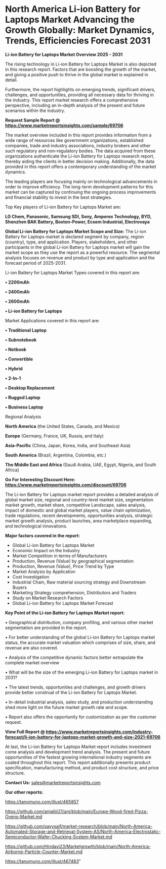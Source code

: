 # North America Li-ion Battery for Laptops Market Advancing the Growth Globally: Market Dynamics, Trends, Efficiencies Forecast 2031

<Strong> Li-ion Battery for Laptops Market Overview 2025 - 2031</strong>

The rising technology in Li-ion Battery for Laptops Market is also depicted in this research report. Factors that are boosting the growth of the market, and giving a positive push to thrive in the global market is explained in detail.

Furthermore, the report highlights on emerging trends, significant drivers, challenges, and opportunities, providing all necessary data for thriving in the industry. This report market research offers a comprehensive perspective, including an in-depth analysis of the present and future scenarios within the industry.

<strong>Request Sample Report @ <a href=https://www.marketreportsinsights.com/sample/69706>https://www.marketreportsinsights.com/sample/69706</a></strong>

The market overview included in this report provides information from a wide range of resources like government organizations, established companies, trade and industry associations, industry brokers and other such regulatory and non-regulatory bodies. The data acquired from these organizations authenticate the Li-ion Battery for Laptops research report, thereby aiding the clients in better decision making. Additionally, the data provided in this report offers a contemporary understanding of the market dynamics.

The leading players are focusing mainly on technological advancements in order to improve efficiency. The long-term development patterns for this market can be captured by continuing the ongoing process improvements and financial stability to invest in the best strategies.

Top Key players of Li-ion Battery for Laptops Market are:

<strong>LG Chem, Panasonic, Samsung SDI, Sony, Amperex Technology, BYD, Shenzhen BAK Battery, Boston-Power, Ecsem Industrial, Electrovaya</strong>

<strong><b>Global Li-ion Battery for Laptops Market Scope and Size:</b></strong>
The Li-ion Battery for Laptops market is declared segment by company, region (country), type, and application. Players, stakeholders, and other participants in the global Li-ion Battery for Laptops market will gain the market scope as they use the report as a powerful resource. The segmental analysis focuses on revenue and product by type and application and the forecast period of 2025-2031.

Li-ion Battery for Laptops Market Types covered in this report are:

<strong>• 2200mAh

• 2400mAh

• 2600mAh

• Li-ion Battery for Laptops</strong>

Market Applications covered in this report are:

<strong>• Traditional Laptop

• Subnotebook

• Netbook

• Convertible

• Hybrid

• 2-In-1

• Desktop Replacement

• Rugged Laptop

• Business Laptop</strong> 

Regional Analysis

<strong>North America</strong> (the United States, Canada, and Mexico)

<strong>Europe</strong> (Germany, France, UK, Russia, and Italy)

<strong>Asia-Pacific</strong> (China, Japan, Korea, India, and Southeast Asia)

<strong>South America</strong> (Brazil, Argentina, Colombia, etc.)

<strong>The Middle East and Africa</strong> (Saudi Arabia, UAE, Egypt, Nigeria, and South Africa)

<strong>Go For Interesting Discount Here: <a href=https://www.marketreportsinsights.com/discount/69706>https://www.marketreportsinsights.com/discount/69706</a></strong>

The Li-ion Battery for Laptops market report provides a detailed analysis of global market size, regional and country-level market size, segmentation market growth, market share, competitive Landscape, sales analysis, impact of domestic and global market players, value chain optimization, trade regulations, recent developments, opportunities analysis, strategic market growth analysis, product launches, area marketplace expanding, and technological innovations.

<strong><b>Major factors covered in the report:</b></strong>
<ul>
  <li>Global Li-ion Battery for Laptops Market </li>
  <li>Economic Impact on the Industry</li>
  <li>Market Competition in terms of Manufacturers</li>
  <li>Production, Revenue (Value) by geographical segmentation</li>
  <li>Production, Revenue (Value), Price Trend by Type</li>
  <li>Market Analysis by Application</li>
  <li>Cost Investigation</li>
  <li>Industrial Chain, Raw material sourcing strategy and Downstream Buyers</li>
  <li>Marketing Strategy comprehension, Distributors and Traders</li>
  <li>Study on Market Research Factors</li>
  <li>Global Li-ion Battery for Laptops Market Forecast</li>
</ul>

<strong><b>Key Point of the Li-ion Battery for Laptops Market report:</b></strong>

• Geographical distribution, company profiling, and various other market segmentation are provided in the report.

• For better understanding of the global Li-ion Battery for Laptops market status, the accurate market valuation which comprises of size, share, and revenue are also covered.

• Analysis of the competitive dynamic factors better extrapolate the complete market overview

• What will be the size of the emerging Li-ion Battery for Laptops market in 2031?

• The latest trends, opportunities and challenges, and growth drivers provide better construal of the Li-ion Battery for Laptops Market.

• In-detail industrial analysis, sales study, and production understanding shed more light on the future market growth rate and scope.

• Report also offers the opportunity for customization as per the customer request.

<strong><b>View Full Report @ <a href=https://www.marketreportsinsights.com/industry-forecast/li-ion-battery-for-laptops-market-growth-and-size-2021-69706>https://www.marketreportsinsights.com/industry-forecast/li-ion-battery-for-laptops-market-growth-and-size-2021-69706</a></b></strong>


At last, the Li-ion Battery for Laptops Market report includes investment come analysis and development trend analysis. The present and future opportunities of the fastest growing international industry segments are coated throughout this report. This report additionally presents product specification, manufacturing method, and product cost structure, and price structure.

<strong>Contact Us:</strong>
sales@marketreportsinsights.com

<strong>Our other reports:</strong>

<a href=https://tanomuno.com/illust/465857>https://tanomuno.com/illust/465857</a>

<a href=https://github.com/anjaliiii21/anj/blob/main/Europe-Wood-fired-Pizza-Ovens-Market.md>https://github.com/anjaliiii21/anj/blob/main/Europe-Wood-fired-Pizza-Ovens-Market.md</a>

<a href=https://github.com/sayysaif/market-research/blob/main/North-America-Automated-Storage-and-Retrieval-System-AS/North-America-Electrostatic-Semiconductor-Wafer-Chucking-System-Market.md>https://github.com/sayysaif/market-research/blob/main/North-America-Automated-Storage-and-Retrieval-System-AS/North-America-Electrostatic-Semiconductor-Wafer-Chucking-System-Market.md</a>

<a href=https://github.com/Hindavi23/Marketgrowth/blob/main/North-America-Airborne-Particle-Counter-Market.md>https://github.com/Hindavi23/Marketgrowth/blob/main/North-America-Airborne-Particle-Counter-Market.md</a>

<a href=https://tanomuno.com/illust/467483>https://tanomuno.com/illust/467483</a>"
